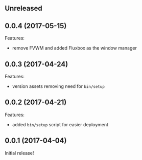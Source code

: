 ## Unreleased

## 0.0.4 (2017-05-15)

Features:

  - remove FVWM and added Fluxbox as the window manager

## 0.0.3 (2017-04-24)

Features:

  - version assets removing need for `bin/setup`

## 0.0.2 (2017-04-21)

Features:

  - added `bin/setup` script for easier deployment

## 0.0.1 (2017-04-04)

Initial release!
